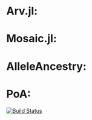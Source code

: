 # Arv.jl:  
# Mosaic.jl: 
# AlleleAncestry: 
# PoA: 

[![Build Status](https://github.com/BgroveP/ARV.jl/actions/workflows/CI.yml/badge.svg?branch=main)](https://github.com/BgroveP/ARV.jl/actions/workflows/CI.yml?query=branch%3Amain)
